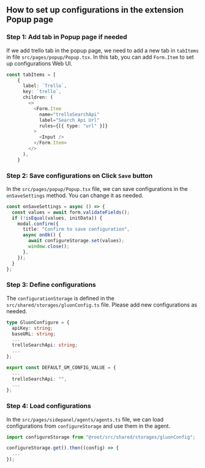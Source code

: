 ## How to set up configurations in the extension Popup page

### Step 1: Add tab in Popup page if needed
If we add trello tab in the popup page, we need to add a new tab in `tabItems` in file `src/pages/popup/Popup.tsx`. In this tab, you can add `Form.Item` to set up configurations Web UI.
```typescript
const tabItems = [
    {
      label: `Trello`,
      key: `trello`,
      children: (
        <>
          <Form.Item
            name="trelloSearchApi"
            label="Search Api Url"
            rules={[{ type: "url" }]}
          >
            <Input />
          </Form.Item>
        </>
      ),
    }
```

### Step 2: Save configurations on Click `Save` button
In the `src/pages/popup/Popup.tsx` file, we can save configurations in the `onSaveSettings` method. You can change it as needed.
```typescript
const onSaveSettings = async () => {
  const values = await form.validateFields();
  if (!isEqual(values, initData)) {
    modal.confirm({
      title: "Confirm to save configuration",
      async onOk() {
        await configureStorage.set(values);
        window.close();
      },
    });
  }
};
```

### Step 3: Define configurations
The `configurationStorage` is defined in the `src/shared/storages/gluonConfig.ts` file. Please add new configurations as needed.
```typescript
type GluonConfigure = {
  apiKey: string;
  baseURL: string;
  ...
  trelloSearchApi: string;
  ...
};

export const DEFAULT_GM_CONFIG_VALUE = {
  ...
  trelloSearchApi: "",
  ...
};
```

### Step 4: Load configurations

In the `src/pages/sidepanel/agents/agents.ts` file, we can load configurations from `configureStorage` and use them in the agent.
```typescript
import configureStorage from "@root/src/shared/storages/gluonConfig";

configureStorage.get().then((config) => {
  ...
});
```

